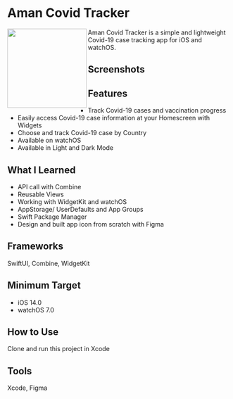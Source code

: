 # Aman Covid Tracker

<img align="left" src="https://user-images.githubusercontent.com/53443317/178113306-6ca60b84-e277-458f-bde3-2828b10dbf36.png" width="180" height="180">
Aman Covid Tracker is a simple and lightweight Covid-19 case tracking app for iOS and watchOS.

## Screenshots

## Features
* Track Covid-19 cases and vaccination progress
* Easily access Covid-19 case information at your Homescreen with Widgets
* Choose and track Covid-19 case by Country
* Available on watchOS
* Available in Light and Dark Mode

## What I Learned
* API call with Combine
* Reusable Views
* Working with WidgetKit and watchOS
* AppStorage/ UserDefaults and App Groups
* Swift Package Manager
* Design and built app icon from scratch with Figma

## Frameworks
SwiftUI, Combine, WidgetKit

## Minimum Target
* iOS 14.0
* watchOS 7.0

## How to Use
Clone and run this project in Xcode

## Tools
Xcode, Figma
